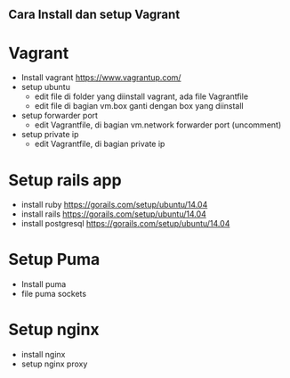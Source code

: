 ## Cara Install dan setup Vagrant

# Vagrant
- Install vagrant
  https://www.vagrantup.com/
- setup ubuntu
  - edit file di folder yang diinstall vagrant, ada file Vagrantfile
  - edit file di bagian vm.box ganti dengan box yang diinstall
- setup forwarder port
  - edit Vagrantfile, di bagian vm.network forwarder port (uncomment)
- setup private ip
  - edit Vagrantfile, di bagian private ip
# Setup rails app
- install ruby
  https://gorails.com/setup/ubuntu/14.04
- install rails
  https://gorails.com/setup/ubuntu/14.04
- install postgresql
  https://gorails.com/setup/ubuntu/14.04
 
# Setup Puma
- Install puma
- file puma sockets

# Setup nginx
- install nginx
- setup nginx proxy
